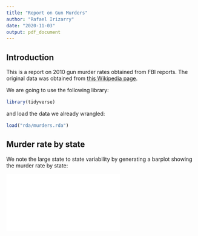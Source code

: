 ```yaml
---
title: "Report on Gun Murders"
author: "Rafael Irizarry"
date: "2020-11-03"
output: pdf_document
---
```




## Introduction

This is a report on 2010 gun murder rates obtained from FBI reports. The original data was obtained from [this Wikipedia page](https://en.wikipedia.org/wiki/Murder_in_the_United_States_by_state).

We are going to use the following library:


```r
library(tidyverse)
```
  
and load the data we already wrangled:


```r
load("rda/murders.rda")
```

## Murder rate by state 

We note the large state to state variability by generating a barplot showing the murder rate by state:

![](report_files/figure-latex/murder-rate-by-state-1.pdf)<!-- --> 
